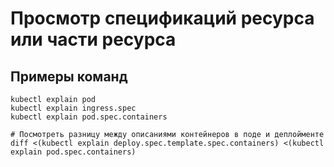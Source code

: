 # Просмотр спецификаций ресурса или части ресурса

## Примеры команд
```shell script
kubectl explain pod
kubectl explain ingress.spec
kubectl explain pod.spec.containers

# Посмотреть разницу между описаниями контейнеров в поде и деплойменте 
diff <(kubectl explain deploy.spec.template.spec.containers) <(kubectl explain pod.spec.containers)
```
